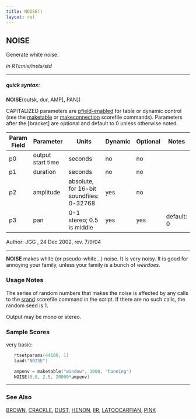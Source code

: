```yaml
---
title: NOISE()
layout: ref
---
```


## NOISE

Generate white noise.

*in RTcmix/insts/std*  
  

-----

##### quick syntax:

**NOISE**(outsk, dur, AMP\[, PAN\])

CAPITALIZED parameters are [pfield-enabled](pfield-enabled.html) for
table or dynamic control (see the
[maketable](../scorefile/maketable.html) or
[makeconnection](../scorefile/makeconnection.html) scorefile
commands). Parameters after the \[bracket\] are optional and default to
0 unless otherwise noted.


Param Field	| Parameter | Units | Dynamic | Optional | Notes
----------- | --------- | ----- | -------- | --------- | ---------
p0 | output start time | seconds | no | no | 
p1 | duration | seconds | no | no | 
p2 | amplitude | absolute, for 16-bit soundfiles: 0-32768 | yes | no | 
p3 | pan | 0-1 stereo; 0.5 is middle | yes | yes | default: 0 | 

   Author: JGG , 24 Dec 2002, rev. 7/9/04

  

-----

  
**NOISE** makes white (or pseudo-white...) noise. It is very noisy. It
is good for annoying your family, unless your family is a bunch of
*weirdoes*.

### Usage Notes

The series of random numbers that makes the noise is affected by any
calls to the [srand](../scorefile/srand.html) scorefile command in the
script. If there are no such calls, the random seed is 1.

Output may be mono or stereo.

### Sample Scores

very basic:

```cpp
   rtsetparams(44100, 1)
   load("NOISE")

   ampenv = maketable("window", 1000, "hanning")
   NOISE(0.0, 2.5, 20000*ampenv)
```

  

-----

### See Also

[BROWN](BROWN.html), [CRACKLE](CRACKLE.html), [DUST](DUST.html),
[HENON](HENON.html), [IIR](IIR.html), [LATOOCARFIAN](LATOOCARFIAN.html),
[PINK](PINK.html)
